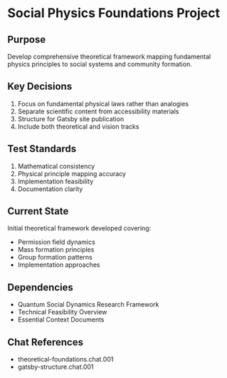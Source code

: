 # Social Physics Foundations Project

## Purpose

Develop comprehensive theoretical framework mapping fundamental physics principles to social systems and community
formation.

## Key Decisions

1. Focus on fundamental physical laws rather than analogies
2. Separate scientific content from accessibility materials
3. Structure for Gatsby site publication
4. Include both theoretical and vision tracks

## Test Standards

1. Mathematical consistency
2. Physical principle mapping accuracy
3. Implementation feasibility
4. Documentation clarity

## Current State

Initial theoretical framework developed covering:

- Permission field dynamics
- Mass formation principles
- Group formation patterns
- Implementation approaches

## Dependencies

- Quantum Social Dynamics Research Framework
- Technical Feasibility Overview
- Essential Context Documents

## Chat References

- theoretical-foundations.chat.001
- gatsby-structure.chat.001